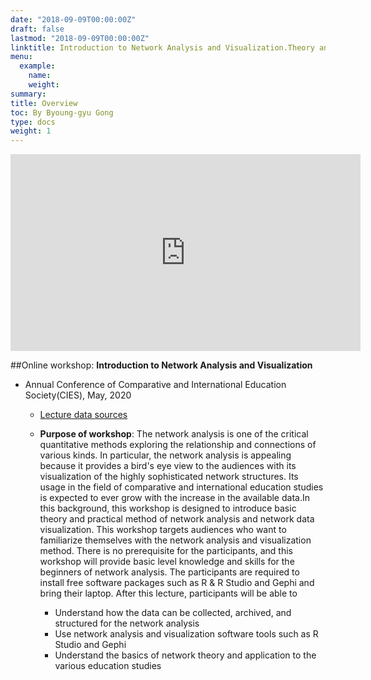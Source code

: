 ```yaml
---
date: "2018-09-09T00:00:00Z"
draft: false
lastmod: "2018-09-09T00:00:00Z"
linktitle: Introduction to Network Analysis and Visualization.Theory and Concept
menu:
  example:
    name:
    weight: 
summary:
title: Overview
toc: By Byoung-gyu Gong
type: docs
weight: 1
---
```


<iframe width="560" height="315" src="https://www.youtube.com/embed/o5-o1EPSWZg" frameborder="0" allow="accelerometer; autoplay; clipboard-write; encrypted-media; gyroscope; picture-in-picture" allowfullscreen></iframe>


##Online workshop: **Introduction to Network Analysis and Visualization**
  - Annual Conference of Comparative and International Education Society(CIES), May, 2020
    - [Lecture data sources](https://github.com/Arizonagong/vCIES2020_Network-Analysis)

    - **Purpose of workshop**: The network analysis is one of the critical quantitative methods exploring the relationship and connections of various kinds. In particular, the network analysis is appealing because it provides a bird's eye view to the audiences with its visualization of the highly sophisticated network structures. Its usage in the field of comparative and international education studies is expected to ever grow with the increase in the available data.In this background, this workshop is designed to introduce basic theory and practical method of network analysis and network data visualization. This workshop targets audiences who want to familiarize themselves with the network analysis and visualization method. There is no prerequisite for the participants, and this workshop will provide basic level knowledge and skills for the beginners of network analysis. The participants are required to install free software packages such as R & R Studio and Gephi and bring their laptop. After this lecture, participants will be able to
      - Understand how the data can be collected, archived, and structured for the network analysis
      - Use network analysis and visualization software tools such as R Studio and Gephi
      - Understand the basics of network theory and application to the various education studies